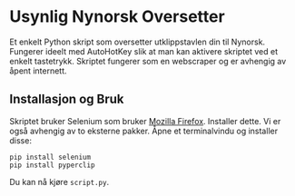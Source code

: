 # Usynlig Nynorsk Oversetter
Et enkelt Python skript som oversetter utklippstavlen din til Nynorsk. Fungerer ideelt med AutoHotKey slik at man kan aktivere skriptet ved et enkelt tastetrykk. Skriptet fungerer som en webscraper og er avhengig av åpent internett.
## Installasjon og Bruk
Skriptet bruker Selenium som bruker [Mozilla Firefox](https://www.mozilla.org/en-US/firefox/new/). Installer dette.
Vi er også avhengig av to eksterne pakker. Åpne et terminalvindu og installer disse:
```
pip install selenium
pip install pyperclip
```
Du kan nå kjøre `script.py`.
